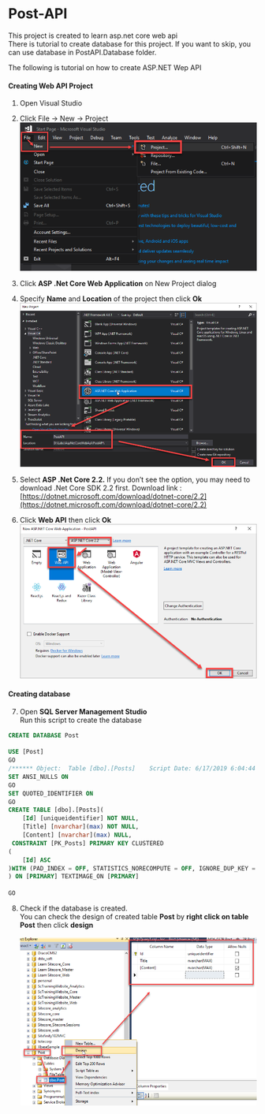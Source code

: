 # Post-API
This project is created to learn asp.net core web api <br />
There is tutorial to create database for this project. If you want to skip, you can use database in PostAPI.Database folder.

The following is tutorial on how to create ASP.NET Wep API
#### Creating Web API Project
1.	Open Visual Studio
2.	Click File -> New -> Project <br/>
![Creating Web API Project](https://github.com/Pajri/Post-API/blob/master/Readme%20Assets/1%20Create%20Web%20API%20Project.png?raw=true)

3.	Click **ASP .Net Core Web Application** on New Project dialog
4.	Specify **Name** and **Location** of the project then click **Ok** <br/>
![Creating Web API Project](https://github.com/Pajri/Post-API/blob/master/Readme%20Assets/2%20Create%20Web%20API%20Project.png?raw=true)

5. Select **ASP .Net Core 2.2.** If you don’t see the option, you may need to download .Net Core SDK 2.2 first. Download link : [https://dotnet.microsoft.com/download/dotnet-core/2.2](https://dotnet.microsoft.com/download/dotnet-core/2.2)
6. Click **Web API** then click **Ok** <br/>
![Creating Web API Project](https://github.com/Pajri/Post-API/blob/master/Readme%20Assets/3%20Create%20Web%20API%20Project.png?raw=true)


#### Creating database
7. Open **SQL Server Management Studio** <br/>
Run this script to create the database <br/>
```sql
CREATE DATABASE Post

USE [Post]
GO
/****** Object:  Table [dbo].[Posts]    Script Date: 6/17/2019 6:04:44 AM ******/
SET ANSI_NULLS ON
GO
SET QUOTED_IDENTIFIER ON
GO
CREATE TABLE [dbo].[Posts](
	[Id] [uniqueidentifier] NOT NULL,
	[Title] [nvarchar](max) NOT NULL,
	[Content] [nvarchar](max) NULL,
 CONSTRAINT [PK_Posts] PRIMARY KEY CLUSTERED 
(
	[Id] ASC
)WITH (PAD_INDEX = OFF, STATISTICS_NORECOMPUTE = OFF, IGNORE_DUP_KEY = OFF, ALLOW_ROW_LOCKS = ON, ALLOW_PAGE_LOCKS = ON) ON [PRIMARY]
) ON [PRIMARY] TEXTIMAGE_ON [PRIMARY]

GO
```

8. Check if the database is created.  
You can check the design of created table **Post** by **right click on table Post** then click **design** <br/>  
![Creating Database](https://github.com/Pajri/Post-API/blob/master/Readme%20Assets/4%20Create%20Database.png?raw=true)

